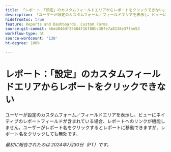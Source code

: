 ```yaml
---
title: 「レポート：「設定」のカスタムフィールドエリアからレポートをクリックできない」
description: 「ユーザーが設定のカスタムフォーム／フィールドエリアを表示し、ビューにネイティブのレポートフィールドが含まれている場合、レポートへのリンクが機能しません。ユーザーがレポート名をクリックするとレポートに移動できますが、レポート名をクリックしても無効です。」
hidefromtoc: true
feature: Reports and Dashboards, Custom Forms
source-git-commit: b6ed840df25684f16f88bc30fe7a8138e37fbe53
workflow-type: ht
source-wordcount: '138'
ht-degree: 100%

---
```



# レポート：「設定」のカスタムフィールドエリアからレポートをクリックできない

ユーザーが設定のカスタムフォーム／フィールドエリアを表示し、ビューにネイティブのレポートフィールドが含まれている場合、レポートへのリンクが機能しません。ユーザーがレポート名をクリックするとレポートに移動できますが、レポート名をクリックしても無効です。

_最初に報告されたのは 2024年7月30日（PT）です。_
